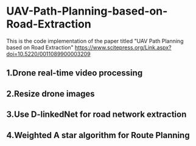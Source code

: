 # UAV-Path-Planning-based-on-Road-Extraction
This is the code implementation of the paper titled "UAV Path Planning based on Road Extraction" https://www.scitepress.org/Link.aspx?doi=10.5220/0011089900003209

## 1.Drone real-time video processing
## 2.Resize drone images
## 3.Use D-linkedNet for road network extraction
## 4.Weighted A star algorithm for Route Planning
